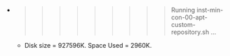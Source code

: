 * >>>>>>>>> Running inst-min-con-00-apt-custom-repository.sh ...
  * Disk size = 927596K. Space Used = 2960K.
